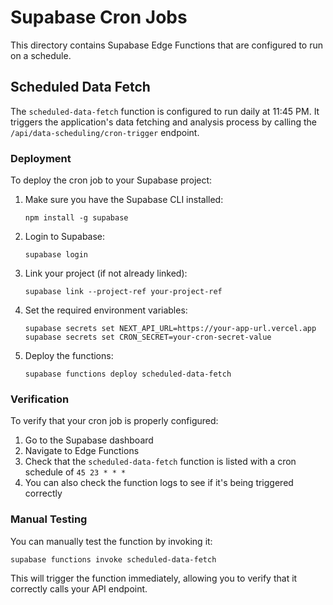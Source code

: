 # Supabase Cron Jobs

This directory contains Supabase Edge Functions that are configured to run on a schedule.

## Scheduled Data Fetch

The `scheduled-data-fetch` function is configured to run daily at 11:45 PM. It triggers the application's data fetching and analysis process by calling the `/api/data-scheduling/cron-trigger` endpoint.

### Deployment

To deploy the cron job to your Supabase project:

1. Make sure you have the Supabase CLI installed:
   ```
   npm install -g supabase
   ```

2. Login to Supabase:
   ```
   supabase login
   ```

3. Link your project (if not already linked):
   ```
   supabase link --project-ref your-project-ref
   ```

4. Set the required environment variables:
   ```
   supabase secrets set NEXT_API_URL=https://your-app-url.vercel.app
   supabase secrets set CRON_SECRET=your-cron-secret-value
   ```

5. Deploy the functions:
   ```
   supabase functions deploy scheduled-data-fetch
   ```

### Verification

To verify that your cron job is properly configured:

1. Go to the Supabase dashboard
2. Navigate to Edge Functions
3. Check that the `scheduled-data-fetch` function is listed with a cron schedule of `45 23 * * *`
4. You can also check the function logs to see if it's being triggered correctly

### Manual Testing

You can manually test the function by invoking it:

```
supabase functions invoke scheduled-data-fetch
```

This will trigger the function immediately, allowing you to verify that it correctly calls your API endpoint.